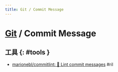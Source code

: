 ```yaml
---
title: Git / Commit Message
---
```

# [Git](git.md) / Commit Message

## 工具 {: #tools }

  - [marionebl/commitlint: 📓 Lint commit messages](https://github.com/marionebl/commitlint) #ril
